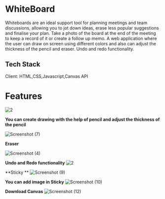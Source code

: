 # WhiteBoard


Whiteboards are an ideal support tool for planning meetings and team discussions, allowing you to jot down ideas, erase less popular suggestions and finalise your plan. Take a photo of the board at the end of the meeting to keep a record of it or create a follow up memo.
A web application where the user can draw on screen using different colors and also can adjust the thickness of the pencil and eraser. Undo and redo functionality.

## Tech Stack

Client: HTML,CSS,Javascript,Canvas API


# Features

![2](https://user-images.githubusercontent.com/68316491/189895019-3c5f47b0-a4e2-4346-a137-b3f4a5ab4e8f.png)

**You can create drawing with the help of pencil and  adjust the thickness of the pencil** 


![Screenshot (7)](https://user-images.githubusercontent.com/68316491/189895823-0c1ebde4-20d8-4a3f-85d7-7aa760fc13f9.png)

**Eraser**


![Screenshot (4)](https://user-images.githubusercontent.com/68316491/189897706-d13d9f21-cc3b-41a1-9998-a55a0b40b698.png)

**Undo and Redo 
functionality**
![2](https://user-images.githubusercontent.com/68316491/189895019-3c5f47b0-a4e2-4346-a137-b3f4a5ab4e8f.png)


**Sticky **
![Screenshot (9)](https://user-images.githubusercontent.com/68316491/189898386-c5f15fb5-0227-455e-a823-5d302c5cd2d2.png)

**You can add image in Sticky**
![Screenshot (10)](https://user-images.githubusercontent.com/68316491/189898623-3d581776-ee7a-4207-a149-a673a1e8a925.png)


**Download Canvas**
![Screenshot (12)](https://user-images.githubusercontent.com/68316491/189899737-7159e4ca-2197-4818-8deb-77db62100935.png)


